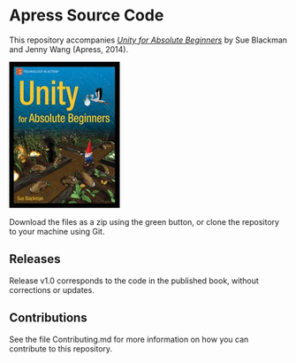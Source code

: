 # Apress Source Code

This repository accompanies [*Unity for Absolute Beginners*](http://www.apress.com/9781430267799) by Sue  Blackman and Jenny Wang (Apress, 2014).

![Cover image](9781430267799.jpg)

Download the files as a zip using the green button, or clone the repository to your machine using Git.

## Releases

Release v1.0 corresponds to the code in the published book, without corrections or updates.

## Contributions

See the file Contributing.md for more information on how you can contribute to this repository.
